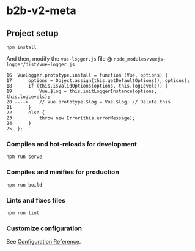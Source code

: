 # b2b-v2-meta

## Project setup
```
npm install
```
And then, modify the ```vue-logger.js``` file @ ```node_modules/vuejs-logger/dist/vue-logger.js``` 
```
16	VueLogger.prototype.install = function (Vue, options) {
17	    options = Object.assign(this.getDefaultOptions(), options);
18	    if (this.isValidOptions(options, this.logLevels)) {
19	        Vue.$log = this.initLoggerInstance(options, this.logLevels);
20 ---->    // Vue.prototype.$log = Vue.$log; // Delete this
21	    }
22	    else {
23	        throw new Error(this.errorMessage);
24	    }
25	};
```

### Compiles and hot-reloads for development
```
npm run serve
```

### Compiles and minifies for production
```
npm run build
```

### Lints and fixes files
```
npm run lint
```

### Customize configuration
See [Configuration Reference](https://cli.vuejs.org/config/).
